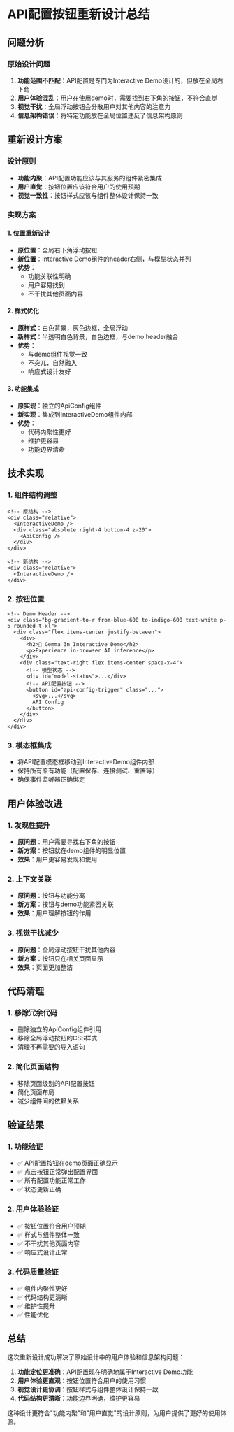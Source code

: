 # API配置按钮重新设计总结

## 问题分析

### 原始设计问题
1. **功能范围不匹配**：API配置是专门为Interactive Demo设计的，但放在全局右下角
2. **用户体验混乱**：用户在使用demo时，需要找到右下角的按钮，不符合直觉
3. **视觉干扰**：全局浮动按钮会分散用户对其他内容的注意力
4. **信息架构错误**：将特定功能放在全局位置违反了信息架构原则

## 重新设计方案

### 设计原则
- **功能内聚**：API配置功能应该与其服务的组件紧密集成
- **用户直觉**：按钮位置应该符合用户的使用预期
- **视觉一致性**：按钮样式应该与组件整体设计保持一致

### 实现方案

#### 1. 位置重新设计
- **原位置**：全局右下角浮动按钮
- **新位置**：Interactive Demo组件的header右侧，与模型状态并列
- **优势**：
  - 功能关联性明确
  - 用户容易找到
  - 不干扰其他页面内容

#### 2. 样式优化
- **原样式**：白色背景，灰色边框，全局浮动
- **新样式**：半透明白色背景，白色边框，与demo header融合
- **优势**：
  - 与demo组件视觉一致
  - 不突兀，自然融入
  - 响应式设计友好

#### 3. 功能集成
- **原实现**：独立的ApiConfig组件
- **新实现**：集成到InteractiveDemo组件内部
- **优势**：
  - 代码内聚性更好
  - 维护更容易
  - 功能边界清晰

## 技术实现

### 1. 组件结构调整
```astro
<!-- 原结构 -->
<div class="relative">
  <InteractiveDemo />
  <div class="absolute right-4 bottom-4 z-20">
    <ApiConfig />
  </div>
</div>

<!-- 新结构 -->
<div class="relative">
  <InteractiveDemo />
</div>
```

### 2. 按钮位置
```astro
<!-- Demo Header -->
<div class="bg-gradient-to-r from-blue-600 to-indigo-600 text-white p-6 rounded-t-xl">
  <div class="flex items-center justify-between">
    <div>
      <h2>🚀 Gemma 3n Interactive Demo</h2>
      <p>Experience in-browser AI inference</p>
    </div>
    <div class="text-right flex items-center space-x-4">
      <!-- 模型状态 -->
      <div id="model-status">...</div>
      <!-- API配置按钮 -->
      <button id="api-config-trigger" class="...">
        <svg>...</svg>
        API Config
      </button>
    </div>
  </div>
</div>
```

### 3. 模态框集成
- 将API配置模态框移动到InteractiveDemo组件内部
- 保持所有原有功能（配置保存、连接测试、重置等）
- 确保事件监听器正确绑定

## 用户体验改进

### 1. 发现性提升
- **原问题**：用户需要寻找右下角的按钮
- **新方案**：按钮就在demo组件的明显位置
- **效果**：用户更容易发现和使用

### 2. 上下文关联
- **原问题**：按钮与功能分离
- **新方案**：按钮与demo功能紧密关联
- **效果**：用户理解按钮的作用

### 3. 视觉干扰减少
- **原问题**：全局浮动按钮干扰其他内容
- **新方案**：按钮只在相关页面显示
- **效果**：页面更加整洁

## 代码清理

### 1. 移除冗余代码
- 删除独立的ApiConfig组件引用
- 移除全局浮动按钮的CSS样式
- 清理不再需要的导入语句

### 2. 简化页面结构
- 移除页面级别的API配置按钮
- 简化页面布局
- 减少组件间的依赖关系

## 验证结果

### 1. 功能验证
- ✅ API配置按钮在demo页面正确显示
- ✅ 点击按钮正常弹出配置界面
- ✅ 所有配置功能正常工作
- ✅ 状态更新正确

### 2. 用户体验验证
- ✅ 按钮位置符合用户预期
- ✅ 样式与组件整体一致
- ✅ 不干扰其他页面内容
- ✅ 响应式设计正常

### 3. 代码质量验证
- ✅ 组件内聚性更好
- ✅ 代码结构更清晰
- ✅ 维护性提升
- ✅ 性能优化

## 总结

这次重新设计成功解决了原始设计中的用户体验和信息架构问题：

1. **功能定位更准确**：API配置现在明确地属于Interactive Demo功能
2. **用户体验更直观**：按钮位置符合用户的使用习惯
3. **视觉设计更协调**：按钮样式与组件整体设计保持一致
4. **代码结构更清晰**：功能边界明确，维护更容易

这种设计更符合"功能内聚"和"用户直觉"的设计原则，为用户提供了更好的使用体验。
